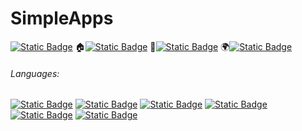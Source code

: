 # SimpleApps
[![Static Badge](https://img.shields.io/badge/Home--999999)](#SimpleApps) 🏠[![Static Badge](https://img.shields.io/badge/Home--999999)](#About) 📄[![Static Badge](https://img.shields.io/badge/License--999999)](#License) 🌍[![Static Badge](https://img.shields.io/badge/Languages--999999)](#Languages)
###### Languages:
[![Static Badge](https://img.shields.io/badge/English--0000ff)](README.md) [![Static Badge](https://img.shields.io/badge/Chinese--ff0000)](README-cn.md) [![Static Badge](https://img.shields.io/badge/Japanese--ff8800)](README-jp.md) [![Static Badge](https://img.shields.io/badge/Whatlish--888888)](REAADME-wtf.md) [![Static Badge](https://img.shields.io/badge/Chinese_Geng_Edition--00ff00)](README-cao.md) [![Static Badge](https://img.shields.io/badge/Russian--8888ff)](README-ru.md)
